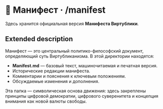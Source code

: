 # 📜 Манифест · /manifest

Здесь хранится официальная версия **Манифеста Виртублики**.

## Extended description
Манифест — это центральный политико-философский документ, определяющий суть Виртубликанизма. В этой директории находятся:
- **Manifest.md** — базовый текст, машиночитаемая и печатная версия.  
- Исторические редакции манифеста.  
- Комментарии и пояснения к ключевым положениям.  
- Обсуждаемые изменения и дополнения.  

Эта папка — символическая основа движения: здесь закреплены принципы цифровой демократии, цифрового суверенитета и концепция внимания как новой валюты свободы.
